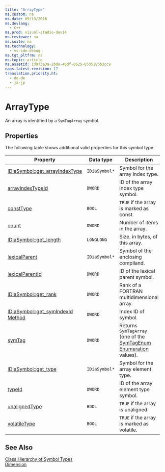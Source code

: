 ```yaml
---
title: "ArrayType"
ms.custom: na
ms.date: 09/19/2016
ms.devlang: 
  - C++
ms.prod: visual-studio-dev14
ms.reviewer: na
ms.suite: na
ms.technology: 
  - vs-ide-debug
ms.tgt_pltfrm: na
ms.topic: article
ms.assetid: 1d973a3a-2bde-46df-8625-85d519bb3cc9
caps.latest.revision: 17
translation.priority.ht: 
  - de-de
  - ja-jp
---
```

# ArrayType
An array is identified by a `SymTagArray` symbol.  
  
## Properties  
 The following table shows additional valid properties for this symbol type.  
  
|Property|Data type|Description|  
|--------------|---------------|-----------------|  
|[IDiaSymbol::get_arrayIndexType](../vs140/IDiaSymbol--get_arrayIndexType.md)|`IDiaSymbol*`|Symbol for the array index type.|  
|[arrayIndexTypeId](../vs140/IDiaSymbol--get_arrayIndexTypeId.md)|`DWORD`|ID of the array index type symbol.|  
|[constType](../vs140/IDiaSymbol--get_constType.md)|`BOOL`|`TRUE` if the array is marked as const.|  
|[count](../vs140/IDiaSymbol--get_count.md)|`DWORD`|Number of items in the array.|  
|[IDiaSymbol::get_length](../vs140/IDiaSymbol--get_length.md)|`LONGLONG`|Size, in bytes, of this array.|  
|[lexicalParent](../vs140/IDiaSymbol--get_lexicalParent.md)|`IDiaSymbol*`|Symbol of the enclosing compiland.|  
|[lexicalParentId](../vs140/IDiaSymbol--get_lexicalParentId.md)|`DWORD`|ID of the lexical parent symbol.|  
|[IDiaSymbol::get_rank](../vs140/IDiaSymbol--get_rank.md)|`DWORD`|Rank of a FORTRAN multidimensional array.|  
|[IDiaSymbol::get_symIndexId Method](../vs140/IDiaSymbol--get_symIndexId.md)|`DWORD`|Index ID of symbol.|  
|[symTag](../vs140/IDiaSymbol--get_symTag.md)|`DWORD`|Returns `SymTagArray` (one of the [SymTagEnum Enumeration](../vs140/SymTagEnum.md) values).|  
|[IDiaSymbol::get_type](../vs140/IDiaSymbol--get_type.md)|`IDiaSymbol*`|Symbol for the array element type.|  
|[typeId](../vs140/IDiaSymbol--get_typeId.md)|`DWORD`|ID of the array element type symbol.|  
|[unalignedType](../vs140/IDiaSymbol--get_unalignedType.md)|`BOOL`|`TRUE` if the array is unaligned|  
|[volatileType](../vs140/IDiaSymbol--get_volatileType.md)|`BOOL`|`TRUE` if the array is marked as volatile.|  
  
## See Also  
 [Class Hierarchy of Symbol Types](../vs140/Class-Hierarchy-of-Symbol-Types.md)   
 [Dimension](../vs140/Dimension.md)